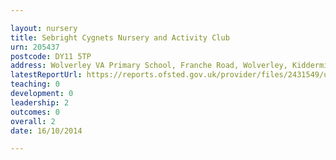 ```yaml
---

layout: nursery
title: Sebright Cygnets Nursery and Activity Club
urn: 205437
postcode: DY11 5TP
address: Wolverley VA Primary School, Franche Road, Wolverley, Kidderminster, Worcs, DY11 5TP
latestReportUrl: https://reports.ofsted.gov.uk/provider/files/2431549/urn/205437.pdf
teaching: 0
development: 0
leadership: 2
outcomes: 0
overall: 2
date: 16/10/2014

---
```

